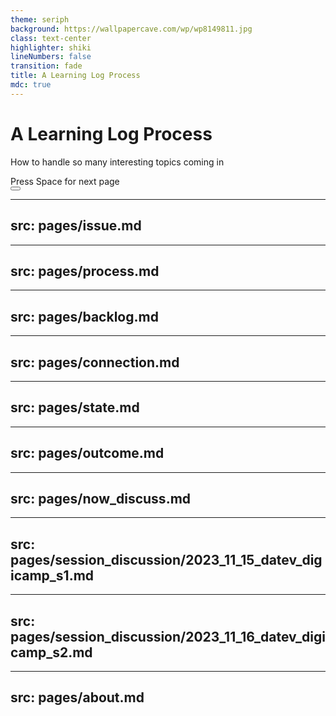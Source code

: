 ```yaml
---
theme: seriph
background: https://wallpapercave.com/wp/wp8149811.jpg
class: text-center
highlighter: shiki
lineNumbers: false
transition: fade
title: A Learning Log Process
mdc: true
---
```


# A Learning Log Process

How to handle so many interesting topics coming in

<div class="pt-12">
  <span @click="$slidev.nav.next" class="px-2 py-1 rounded cursor-pointer" hover="bg-white bg-opacity-10">
    Press Space for next page <carbon:arrow-right class="inline"/>
  </span>
</div>

<div class="abs-br m-6 flex gap-2">
  <button @click="$slidev.nav.openInEditor()" title="Open in Editor" class="text-xl slidev-icon-btn opacity-50 !border-none !hover:text-white">
    <carbon:edit />
  </button>
  <a href="https://github.com/sourcefranke/learning-logs-presentation" target="_blank" alt="GitHub"
    class="text-xl slidev-icon-btn opacity-50 !border-none !hover:text-white">
    <carbon-logo-github />
  </a>
</div>

---
src: pages/issue.md
---

---
src: pages/process.md
---

---
src: pages/backlog.md
---

---
src: pages/connection.md
---

---
src: pages/state.md
---

---
src: pages/outcome.md
---

---
src: pages/now_discuss.md
---

---
src: pages/session_discussion/2023_11_15_datev_digicamp_s1.md
---

---
src: pages/session_discussion/2023_11_16_datev_digicamp_s2.md
---

---
src: pages/about.md
---
